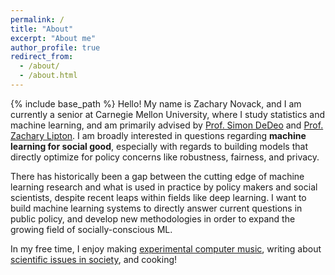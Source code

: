 ```yaml
---
permalink: /
title: "About"
excerpt: "About me"
author_profile: true
redirect_from: 
  - /about/
  - /about.html
---
```

{% include base_path %}
Hello! My name is Zachary Novack, and I am currently a senior at Carnegie Mellon University, where I study statistics and machine learning, and am primarily advised by <a href="https://sites.santafe.edu/~simon/" target="_blank">Prof. Simon DeDeo</a> and <a href="https://www.zacharylipton.com/" target="_blank">Prof. Zachary Lipton</a>. I am broadly interested in questions regarding **machine learning for social good**, especially with regards to building models that directly optimize for policy concerns like robustness, fairness, and privacy. 

There has historically been a gap between the cutting edge of machine learning research and what is used in practice by policy makers and social scientists, despite recent leaps within fields like deep learning. I want to build machine learning systems to directly answer current questions in public policy, and develop new methodologies in order to expand the growing field of socially-conscious ML.

In my free time, I enjoy making [experimental computer music](https://zacharynovack.github.io/music/), writing about [scientific issues in society](https://zacharynovack.github.io/blog/), and cooking!
